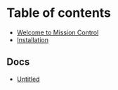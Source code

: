 # Table of contents

* [Welcome to Mission Control](README.md)
* [Installation](installation.md)

## Docs

* [Untitled](docs/untitled.md)

